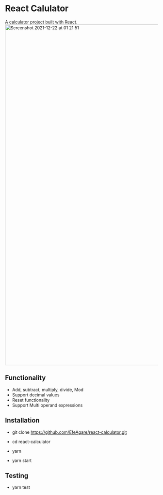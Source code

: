 # React Calulator
A calculator project built with React.
<img width="1121" alt="Screenshot 2021-12-22 at 01 21 51" src="https://user-images.githubusercontent.com/39013780/147014332-3d8f6ac3-151c-46cd-ae1c-b3343ffc5600.png">


## Functionality
 - Add, subtract, multiply, divide, Mod
 - Support decimal values
 - Reset functionality
 - Support Multi operand expressions

## Installation 
 - git clone https://github.com/EfeAgare/react-calculator.git

 - cd react-calculator

 - yarn 

 - yarn start

 ## Testing
  - yarn test
